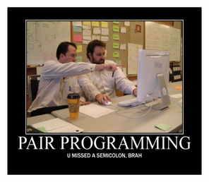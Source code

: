 <div align="center">
  <img width="440" height="380" src="https://github.com/stefanselftaught/stefanselftaught/blob/master/brah.jpg" alt="profile image" />
</div>

<!---
### Hi there 👋
- 🔭 I’m currently working on my personal projects.
- 🌱 I’m currently learning <a href="https://graphql.org/" target="_blank">GraphQL</a>
- 👯 I’m looking to collaborate on any cool project
- 💬 Ask me about anything
- 📫 How to reach me: <stefanpop999@gmail.com>
-->
